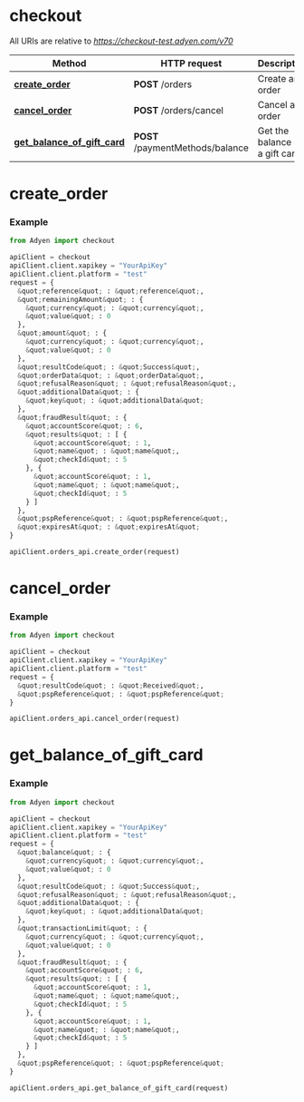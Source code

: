 # checkout

All URIs are relative to *https://checkout-test.adyen.com/v70*

Method | HTTP request | Description
------------- | ------------- | -------------
[**create_order**](OrdersApi.md#create_order) | **POST** /orders | Create an order
[**cancel_order**](OrdersApi.md#cancel_order) | **POST** /orders/cancel | Cancel an order
[**get_balance_of_gift_card**](OrdersApi.md#get_balance_of_gift_card) | **POST** /paymentMethods/balance | Get the balance of a gift card




# create_order
### Example

```python
from Adyen import checkout

apiClient = checkout
apiClient.client.xapikey = "YourApiKey"
apiClient.client.platform = "test"
request = {
  &quot;reference&quot; : &quot;reference&quot;,
  &quot;remainingAmount&quot; : {
    &quot;currency&quot; : &quot;currency&quot;,
    &quot;value&quot; : 0
  },
  &quot;amount&quot; : {
    &quot;currency&quot; : &quot;currency&quot;,
    &quot;value&quot; : 0
  },
  &quot;resultCode&quot; : &quot;Success&quot;,
  &quot;orderData&quot; : &quot;orderData&quot;,
  &quot;refusalReason&quot; : &quot;refusalReason&quot;,
  &quot;additionalData&quot; : {
    &quot;key&quot; : &quot;additionalData&quot;
  },
  &quot;fraudResult&quot; : {
    &quot;accountScore&quot; : 6,
    &quot;results&quot; : [ {
      &quot;accountScore&quot; : 1,
      &quot;name&quot; : &quot;name&quot;,
      &quot;checkId&quot; : 5
    }, {
      &quot;accountScore&quot; : 1,
      &quot;name&quot; : &quot;name&quot;,
      &quot;checkId&quot; : 5
    } ]
  },
  &quot;pspReference&quot; : &quot;pspReference&quot;,
  &quot;expiresAt&quot; : &quot;expiresAt&quot;
}

apiClient.orders_api.create_order(request)

```




# cancel_order
### Example

```python
from Adyen import checkout

apiClient = checkout
apiClient.client.xapikey = "YourApiKey"
apiClient.client.platform = "test"
request = {
  &quot;resultCode&quot; : &quot;Received&quot;,
  &quot;pspReference&quot; : &quot;pspReference&quot;
}

apiClient.orders_api.cancel_order(request)

```




# get_balance_of_gift_card
### Example

```python
from Adyen import checkout

apiClient = checkout
apiClient.client.xapikey = "YourApiKey"
apiClient.client.platform = "test"
request = {
  &quot;balance&quot; : {
    &quot;currency&quot; : &quot;currency&quot;,
    &quot;value&quot; : 0
  },
  &quot;resultCode&quot; : &quot;Success&quot;,
  &quot;refusalReason&quot; : &quot;refusalReason&quot;,
  &quot;additionalData&quot; : {
    &quot;key&quot; : &quot;additionalData&quot;
  },
  &quot;transactionLimit&quot; : {
    &quot;currency&quot; : &quot;currency&quot;,
    &quot;value&quot; : 0
  },
  &quot;fraudResult&quot; : {
    &quot;accountScore&quot; : 6,
    &quot;results&quot; : [ {
      &quot;accountScore&quot; : 1,
      &quot;name&quot; : &quot;name&quot;,
      &quot;checkId&quot; : 5
    }, {
      &quot;accountScore&quot; : 1,
      &quot;name&quot; : &quot;name&quot;,
      &quot;checkId&quot; : 5
    } ]
  },
  &quot;pspReference&quot; : &quot;pspReference&quot;
}

apiClient.orders_api.get_balance_of_gift_card(request)

```


